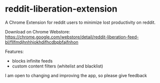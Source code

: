 # reddit-liberation-extension
 A Chrome Extension for reddit users to minimize lost productivity on reddit.
 
 Download on Chrome Webstore: https://chrome.google.com/webstore/detail/reddit-liberation-feed-bl/fllfmdjhnhhjokhdifhcdbpbfajfnhon
 
 Features:
 - blocks infinite feeds
 - custom content filters (whitelist and blacklist)

I am open to changing and improving the app, so please give feedback
